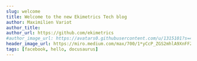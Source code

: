 ```yaml
---
slug: welcome
title: Welcome to the new Ekimetrics Tech blog
author: Maximilien Variot
author_title: 
author_url: https://github.com/ekimetrics
#author_image_url: https://avatars0.githubusercontent.com/u/1315101?s=400&v=4
header_image_url: https://miro.medium.com/max/700/1*yCcP_ZGS2mhlA9XnFFZDEw.jpeg
tags: [facebook, hello, docusaurus]
---
```


<!--truncate-->

